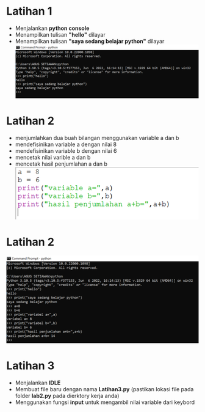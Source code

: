 # Latihan 1
- Menjalankan **python console**
- Menampilkan tulisan **"hello"** dilayar
- Menampilkan tulisan **"saya sedang belajar python"** dilayar
![gambar](gambar/py1.png)

# Latihan 2
- menjumlahkan dua buah bilangan menggunakan variable a dan b
- mendefisinikan variable a dengan nilai 8
- mendefisinikan variable b dengan nilai 6
- mencetak nilai varible a dan b
- mencetak hasil penjumlahan a dan b
 ![gambar](gambar/py2.png)

# Latihan 2
![gambar](gambar/py3.png)

# Latihan 3
- Menjalankan **IDLE**
- Membuat file baru dengan nama **Latihan3.py** (pastikan lokasi file pada folder **lab2.py** pada dierktory kerja anda)
- Menggunakan fungsi **input** untuk mengambil nilai variable dari keybord
